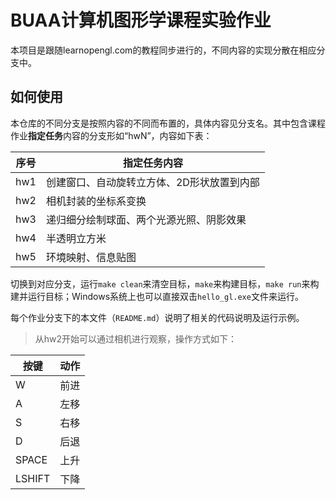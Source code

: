 # BUAA计算机图形学课程实验作业

本项目是跟随learnopengl.com的教程同步进行的，不同内容的实现分散在相应分支中。

## 如何使用

本仓库的不同分支是按照内容的不同而布置的，具体内容见分支名。其中包含课程作业**指定任务**内容的分支形如“hwN”，内容如下表：

| 序号 | 指定任务内容                               |
| ---- | ------------------------------------------ |
| hw1  | 创建窗口、自动旋转立方体、2D形状放置到内部 |
| hw2  | 相机封装的坐标系变换                       |
| hw3  | 递归细分绘制球面、两个光源光照、阴影效果   |
| hw4  | 半透明立方米                               |
| hw5  | 环境映射、信息贴图                         |

切换到对应分支，运行`make clean`来清空目标，`make`来构建目标，`make run`来构建并运行目标；Windows系统上也可以直接双击`hello_gl.exe`文件来运行。

每个作业分支下的本文件（`README.md`）说明了相关的代码说明及运行示例。

> 从hw2开始可以通过相机进行观察，操作方式如下：

| 按键   | 动作 |
| ------ | ---- |
| W      | 前进 |
| A      | 左移 |
| S      | 右移 |
| D      | 后退 |
| SPACE  | 上升 |
| LSHIFT | 下降 |

